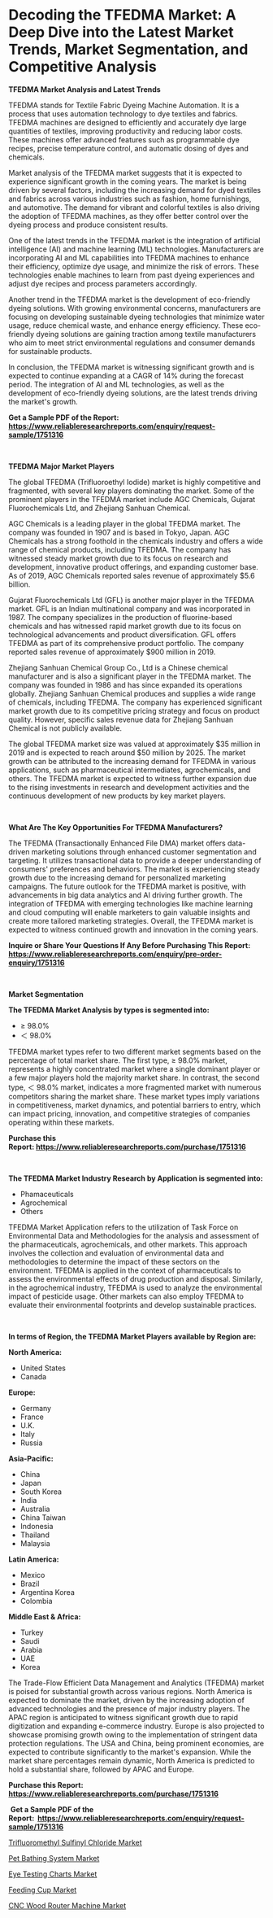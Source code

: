 <p><h1>Decoding the TFEDMA Market: A Deep Dive into the Latest Market Trends, Market Segmentation, and Competitive Analysis</h1></p><p><strong>TFEDMA Market Analysis and Latest Trends</strong></p>
<p><p>TFEDMA stands for Textile Fabric Dyeing Machine Automation. It is a process that uses automation technology to dye textiles and fabrics. TFEDMA machines are designed to efficiently and accurately dye large quantities of textiles, improving productivity and reducing labor costs. These machines offer advanced features such as programmable dye recipes, precise temperature control, and automatic dosing of dyes and chemicals.</p><p>Market analysis of the TFEDMA market suggests that it is expected to experience significant growth in the coming years. The market is being driven by several factors, including the increasing demand for dyed textiles and fabrics across various industries such as fashion, home furnishings, and automotive. The demand for vibrant and colorful textiles is also driving the adoption of TFEDMA machines, as they offer better control over the dyeing process and produce consistent results.</p><p>One of the latest trends in the TFEDMA market is the integration of artificial intelligence (AI) and machine learning (ML) technologies. Manufacturers are incorporating AI and ML capabilities into TFEDMA machines to enhance their efficiency, optimize dye usage, and minimize the risk of errors. These technologies enable machines to learn from past dyeing experiences and adjust dye recipes and process parameters accordingly.</p><p>Another trend in the TFEDMA market is the development of eco-friendly dyeing solutions. With growing environmental concerns, manufacturers are focusing on developing sustainable dyeing technologies that minimize water usage, reduce chemical waste, and enhance energy efficiency. These eco-friendly dyeing solutions are gaining traction among textile manufacturers who aim to meet strict environmental regulations and consumer demands for sustainable products.</p><p>In conclusion, the TFEDMA market is witnessing significant growth and is expected to continue expanding at a CAGR of 14% during the forecast period. The integration of AI and ML technologies, as well as the development of eco-friendly dyeing solutions, are the latest trends driving the market's growth.</p></p>
<p><strong>Get a Sample PDF of the Report:&nbsp; <a href="https://www.reliableresearchreports.com/enquiry/request-sample/1751316">https://www.reliableresearchreports.com/enquiry/request-sample/1751316</a></strong></p>
<p>&nbsp;</p>
<p><strong>TFEDMA Major Market Players</strong></p>
<p><p>The global TFEDMA (Trifluoroethyl Iodide) market is highly competitive and fragmented, with several key players dominating the market. Some of the prominent players in the TFEDMA market include AGC Chemicals, Gujarat Fluorochemicals Ltd, and Zhejiang Sanhuan Chemical. </p><p>AGC Chemicals is a leading player in the global TFEDMA market. The company was founded in 1907 and is based in Tokyo, Japan. AGC Chemicals has a strong foothold in the chemicals industry and offers a wide range of chemical products, including TFEDMA. The company has witnessed steady market growth due to its focus on research and development, innovative product offerings, and expanding customer base. As of 2019, AGC Chemicals reported sales revenue of approximately $5.6 billion.</p><p>Gujarat Fluorochemicals Ltd (GFL) is another major player in the TFEDMA market. GFL is an Indian multinational company and was incorporated in 1987. The company specializes in the production of fluorine-based chemicals and has witnessed rapid market growth due to its focus on technological advancements and product diversification. GFL offers TFEDMA as part of its comprehensive product portfolio. The company reported sales revenue of approximately $900 million in 2019.</p><p>Zhejiang Sanhuan Chemical Group Co., Ltd is a Chinese chemical manufacturer and is also a significant player in the TFEDMA market. The company was founded in 1986 and has since expanded its operations globally. Zhejiang Sanhuan Chemical produces and supplies a wide range of chemicals, including TFEDMA. The company has experienced significant market growth due to its competitive pricing strategy and focus on product quality. However, specific sales revenue data for Zhejiang Sanhuan Chemical is not publicly available.</p><p>The global TFEDMA market size was valued at approximately $35 million in 2019 and is expected to reach around $50 million by 2025. The market growth can be attributed to the increasing demand for TFEDMA in various applications, such as pharmaceutical intermediates, agrochemicals, and others. The TFEDMA market is expected to witness further expansion due to the rising investments in research and development activities and the continuous development of new products by key market players.</p></p>
<p>&nbsp;</p>
<p><strong>What Are The Key Opportunities For TFEDMA Manufacturers?</strong></p>
<p><p>The TFEDMA (Transactionally Enhanced File DMA) market offers data-driven marketing solutions through enhanced customer segmentation and targeting. It utilizes transactional data to provide a deeper understanding of consumers' preferences and behaviors. The market is experiencing steady growth due to the increasing demand for personalized marketing campaigns. The future outlook for the TFEDMA market is positive, with advancements in big data analytics and AI driving further growth. The integration of TFEDMA with emerging technologies like machine learning and cloud computing will enable marketers to gain valuable insights and create more tailored marketing strategies. Overall, the TFEDMA market is expected to witness continued growth and innovation in the coming years.</p></p>
<p><strong>Inquire or Share Your Questions If Any Before Purchasing This Report: <a href="https://www.reliableresearchreports.com/enquiry/pre-order-enquiry/1751316">https://www.reliableresearchreports.com/enquiry/pre-order-enquiry/1751316</a></strong></p>
<p>&nbsp;</p>
<p><strong>Market Segmentation</strong></p>
<p><strong>The TFEDMA Market Analysis by types is segmented into:</strong></p>
<p><ul><li>≥ 98.0%</li><li>＜ 98.0%</li></ul></p>
<p><p>TFEDMA market types refer to two different market segments based on the percentage of total market share. The first type, ≥ 98.0% market, represents a highly concentrated market where a single dominant player or a few major players hold the majority market share. In contrast, the second type, ＜ 98.0% market, indicates a more fragmented market with numerous competitors sharing the market share. These market types imply variations in competitiveness, market dynamics, and potential barriers to entry, which can impact pricing, innovation, and competitive strategies of companies operating within these markets.</p></p>
<p><strong>Purchase this Report:&nbsp;<a href="https://www.reliableresearchreports.com/purchase/1751316">https://www.reliableresearchreports.com/purchase/1751316</a></strong></p>
<p>&nbsp;</p>
<p><strong>The TFEDMA Market Industry Research by Application is segmented into:</strong></p>
<p><ul><li>Phamaceuticals</li><li>Agrochemical</li><li>Others</li></ul></p>
<p><p>TFEDMA Market Application refers to the utilization of Task Force on Environmental Data and Methodologies for the analysis and assessment of the pharmaceuticals, agrochemicals, and other markets. This approach involves the collection and evaluation of environmental data and methodologies to determine the impact of these sectors on the environment. TFEDMA is applied in the context of pharmaceuticals to assess the environmental effects of drug production and disposal. Similarly, in the agrochemical industry, TFEDMA is used to analyze the environmental impact of pesticide usage. Other markets can also employ TFEDMA to evaluate their environmental footprints and develop sustainable practices.</p></p>
<p>&nbsp;</p>
<p><strong>In terms of Region, the TFEDMA Market Players available by Region are:</strong></p>
<p>
    <p> <strong> North America: </strong>
        <ul>
            <li>United States</li>
            <li>Canada</li>
        </ul>
        </p> 
    <p> <strong> Europe: </strong>
        <ul>
            <li>Germany</li>
            <li>France</li>
            <li>U.K.</li>
            <li>Italy</li>
            <li>Russia</li>
        </ul>
        </p> 
    <p> <strong> Asia-Pacific: </strong>
        <ul>
            <li>China</li>
            <li>Japan</li>
            <li>South Korea</li>
            <li>India</li>
            <li>Australia</li>
            <li>China Taiwan</li>
            <li>Indonesia</li>
            <li>Thailand</li>
            <li>Malaysia</li>
        </ul>
        </p> 
    <p> <strong> Latin America: </strong>
        <ul>
            <li>Mexico</li>
            <li>Brazil</li>
            <li>Argentina Korea</li>
            <li>Colombia</li>
        </ul>
        </p> 
    <p> <strong> Middle East & Africa: </strong>
        <ul>
            <li>Turkey</li>
            <li>Saudi</li>
            <li>Arabia</li>
            <li>UAE</li>
            <li>Korea</li>
        </ul>
    </p>
    </p>
<p><p>The Trade-Flow Efficient Data Management and Analytics (TFEDMA) market is poised for substantial growth across various regions. North America is expected to dominate the market, driven by the increasing adoption of advanced technologies and the presence of major industry players. The APAC region is anticipated to witness significant growth due to rapid digitization and expanding e-commerce industry. Europe is also projected to showcase promising growth owing to the implementation of stringent data protection regulations. The USA and China, being prominent economies, are expected to contribute significantly to the market's expansion. While the market share percentages remain dynamic, North America is predicted to hold a substantial share, followed by APAC and Europe.</p></p>
<p><strong>Purchase this Report: <a href="https://www.reliableresearchreports.com/purchase/1751316">https://www.reliableresearchreports.com/purchase/1751316</a></strong></p>
<p>&nbsp;<strong>Get a Sample PDF of the Report:&nbsp;&nbsp;<a href="https://www.reliableresearchreports.com/enquiry/request-sample/1751316">https://www.reliableresearchreports.com/enquiry/request-sample/1751316</a></strong></p>
<p><strong></strong></p>
<p><p><a href="https://github.com/RoccoManning/Market-Research-Report-List-2/blob/main/trifluoromethyl-sulfinyl-chloride-market.md">Trifluoromethyl Sulfinyl Chloride Market</a></p><p><a href="https://medium.com/@dowodis7877/pet-bathing-system-market-share-evolution-and-market-growth-trends-2023-2030-ce7d6aec4bc5">Pet Bathing System Market</a></p><p><a href="https://medium.com/@horlandkidd/eye-testing-charts-market-size-cagr-trends-2024-2030-8d94653bfe34">Eye Testing Charts Market</a></p><p><a href="https://medium.com/@slanecode210/feeding-cup-market-insights-into-market-cagr-market-trends-and-growth-strategies-d160cfc59b34">Feeding Cup Market</a></p><p><a href="https://medium.com/@mariablack1944/cnc-wood-router-machine-market-furnishes-information-on-market-share-market-trends-and-market-88a7c8ccf9b2">CNC Wood Router Machine Market</a></p></p>